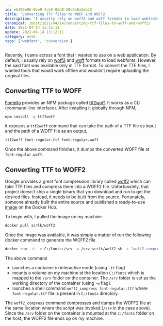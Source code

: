 ```yaml
---
id: eb429e96-0be9-4cb9-83d0-50c9a0a2eb32
title: 'Converting TTF files to WOFF and WOFF2'
description: "I usually rely on woff2 and woff formats to load webfonts. However, a font was available only in TTF format. Learn how I converted the TTF files locally without uploading the original files."
canonical: /post/2021/04/14/converting-ttf-files-to-woff-and-woff2/
date: 2021-04-14 13:12:11
update: 2021-04-14 13:12:11
category: note
tags: ['webfont', 'conversion']
---
```


Recently, I came across a font that I wanted to use on a web application. By default, I usually rely on [woff2](https://caniuse.com/woff2) and [woff](https://caniuse.com/woff) formats to load webfonts. However, the said font was available only in TTF format. To convert the TTF files, I wanted tools that would work offline and wouldn't require uploading the original files.

## Converting TTF to WOFF

[Fontello](https://fontello.com/) provides an NPM package called [ttf2woff](https://github.com/fontello/ttf2woff). It works as a CLI (command-line interface). After installing it globally through NPM,

```sh
npm install -g ttf2woff
```

it exposes a `ttf2woff` command that can take the path of a TTF file as input and the path of a WOFF file as an output.

```sh
ttf2woff font-regular.ttf font-regular.woff
```

Once the above command finishes, it dumps the converted WOFF file at `font-regular.woff`.

## Converting TTF to WOFF2

Google provides a great font compression library called [woff2](https://github.com/google/woff2) which can take TTF files and compress them into a WOFF2 file. Unfortunately, that project doesn't ship a single binary that you download and run to get the desired files. Instead, it needs to be built from the source. Fortunately, someone already built the entire source and published a ready-to-use [image](https://hub.docker.com/r/scrlk/woff2) on the Docker Hub.

To begin with, I pulled the image on my machine.

```sh
docker pull scrlk/woff2
```

Once the image was available, it was simply a matter of run the following docker command to generate the WOFF2 file.

```sh
docker run -it -v C:/fonts:/srv -w /srv scrlk/woff2 sh -c "woff2_compress font-regular.ttf"
```

The above command

- launches a container in interactive mode (using `-it` flag)
- mounts a volume on my machine at the location `C:/fonts` which is mapped to the `/srv` folder on the container. The `/srv` folder is set as the working directory of the container (using `-w` flag).
- launches a shell command `woff2_compress font-regular.ttf` where `font-regular.ttf` file is present in `C:/fonts` directory.

The `woff2_compress` command compresses and dumps the WOFF2 file at the same location where the script was invoked (`/srv` in the case above). Since the `/srv` folder on the container is mounted at the `C:/fonts` folder on the host, the WOFF2 file ends up on my machine.
